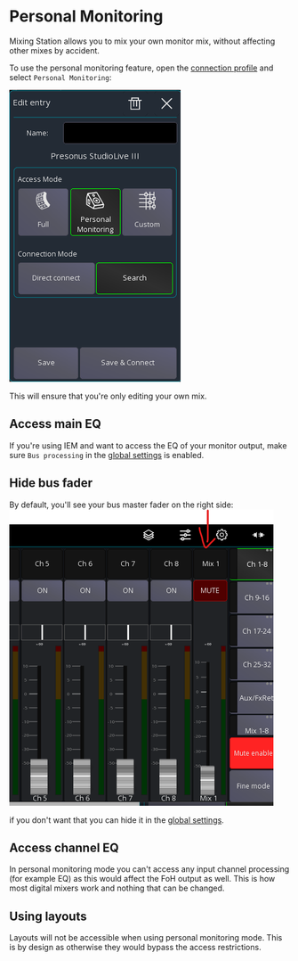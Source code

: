 # Personal Monitoring

Mixing Station allows you to mix your own monitor mix, without affecting other mixes by accident.

To use the personal monitoring feature, open the [connection profile](../getting-started.md#connection-profiles)
and select `Personal Monitoring`:

![Monitor mode](personal.png)

This will ensure that you're only editing your own mix.

## Access main EQ

If you're using IEM and want to access the EQ of your monitor output, make sure `Bus processing`
in the [global settings](../settings/global.md) is enabled.

## Hide bus fader

By default, you'll see your bus master fader on the right side:
![Bus master](bus-master.png)

if you don't want that you can hide it in the [global settings](../settings/global.md).

## Access channel EQ

In personal monitoring mode you can't access any input channel processing (for example EQ) as
this would affect the FoH output as well. This is how most digital mixers work and nothing that can be changed.

## Using layouts

Layouts will not be accessible when using personal monitoring mode. This is by design as otherwise they
would bypass the access restrictions.